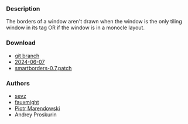 ### Description
The borders of a window aren't drawn when the window is the only tiling window
in its tag OR if the window is in a monocle layout.

### Download
- [git branch](https://codeberg.org/sevz/dwl/src/branch/smartborders)
- [2024-06-07](https://codeberg.org/dwl/dwl-patches/raw/branch/main/patches/smartborders/smartborders.patch)
- [smartborders-0.7.patch](/dwl/dwl-patches/raw/branch/main/patches/smartborders/smartborders-0.7.patch)

### Authors
- [sevz](https://codeberg.org/sevz)
- [fauxmight](https://codeberg.org/fauxmight)
- [Piotr Marendowski](https://github.com/piotr-marendowski)
- Andrey Proskurin
